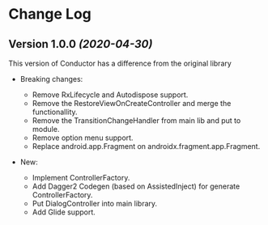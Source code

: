 Change Log
==========

Version 1.0.0 *(2020-04-30)*
----------------------------

This version of Conductor has a difference from the original library

 * Breaking changes:
   -  Remove RxLifecycle and Autodispose support.
   -  Remove the RestoreViewOnCreateController and merge the functionallity.
   -  Remove the TransitionChangeHandler from main lib and put to module.
   -  Remove option menu support.
   -  Replace android.app.Fragment on androidx.fragment.app.Fragment.

 * New:
   - Implement ControllerFactory.
   - Add Dagger2 Codegen (based on AssistedInject) for generate ControllerFactory.
   - Put DialogController into main library.
   - Add Glide support.
